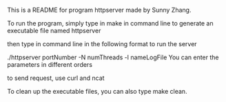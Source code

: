 This is a README for program httpserver made by Sunny Zhang.

To run the program, simply type in make in command line to generate an executable file named httpserver

then type in command line in the following format to run the server

./httpserver portNumber -N numThreads -l nameLogFile
You can enter the parameters in different orders

to send request, use curl and ncat

To clean up the executable files, you can also type make clean.
